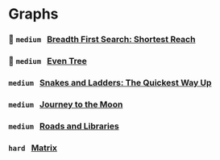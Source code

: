 # Graphs 

### 🌟 `medium` &nbsp; [Breadth First Search: Shortest Reach](https://www.hackerrank.com/challenges/)

### 🌟 `medium` &nbsp; [Even Tree](https://www.hackerrank.com/challenges/)

### `medium` &nbsp; [Snakes and Ladders: The Quickest Way Up](https://www.hackerrank.com/challenges/)

### `medium` &nbsp; [Journey to the Moon](https://www.hackerrank.com/challenges/)

### `medium` &nbsp; [Roads and Libraries](https://www.hackerrank.com/challenges/)

### `hard` &nbsp; [Matrix](https://www.hackerrank.com/challenges/)
